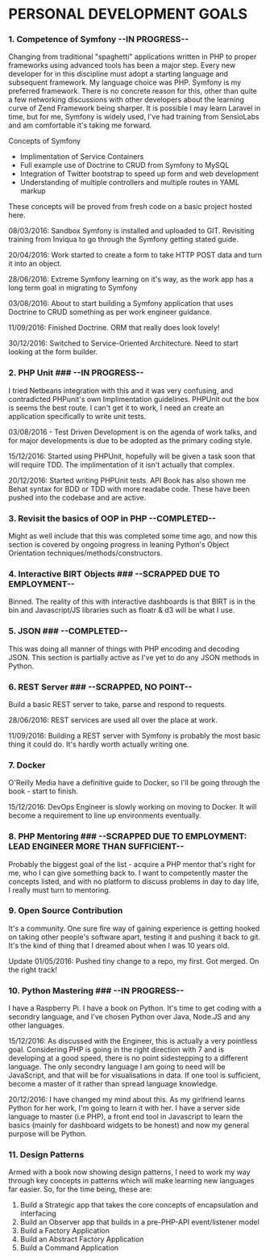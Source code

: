 # PERSONAL DEVELOPMENT GOALS

### 1. Competence of Symfony --IN PROGRESS-- ###

Changing from traditional "spaghetti" applications written in PHP to proper frameworks using advanced tools has been a major step. Every new developer for in this discipline must adopt a starting language and subsequent framework. My language choice was PHP. Symfony is my preferred framework. There is no concrete reason for this, other than quite a few networking discussions with other developers about the learning curve of Zend Framework being sharper. It is possible I may learn Laravel in time, but for me, Symfony is widely used, I've had training from SensioLabs and am comfortable it's taking me forward.

Concepts of Symfony

- Implimentation of Service Containers
- Full example use of Doctrine to CRUD from Symfony to MySQL
- Integration of Twitter bootstrap to speed up form and web development
- Understanding of multiple controllers and multiple routes in YAML markup

These concepts will be proved from fresh code on a basic project hosted here.

08/03/2016:
Sandbox Symfony is installed and uploaded to GIT. Revisiting training from Inviqua to go through the Symfony getting stated guide.

20/04/2016:
Work started to create a form to take HTTP POST data and turn it into an object.

28/06/2016:
Extreme Symfony learning on it's way, as the work app has a long term goal in migrating to Symfony

03/08/2016:
About to start building a Symfony application that uses Doctrine to CRUD something as per work engineer guidance.

11/09/2016:
Finished Doctrine. ORM that really does look lovely!

30/12/2016:
Switched to Service-Oriented Architecture.
Need to start looking at the form builder.

### 2. PHP Unit ### --IN PROGRESS--

I tried Netbeans integration with this and it was very confusing, and contradicted PHPunit's own Implimentation guidelines. PHPUnit out the box is seems the best route. I can't get it to work, I need an create an application specifically to write unit tests.

03/08/2016 - Test Driven Development is on the agenda of work talks, and for major developments is due to be adopted as the primary coding style.

15/12/2016:
Started using PHPUnit, hopefully will be given a task soon that will require TDD. The implimentation of it isn't actually that complex.

20/12/2016:
Started writing PHPUnit tests. API Book has also shown me Behat syntax for BDD or TDD with more readabe code. These have been pushed into the codebase and are active.

### 3. Revisit the basics of OOP in PHP --COMPLETED--

Might as well include that this was completed some time ago, and now this section is covered by ongoing progress in leaning Python's Object Orientation techniques/methods/constructors.

### 4. Interactive BIRT Objects ### --SCRAPPED DUE TO EMPLOYMENT--

Binned. The reality of this with interactive dashboards is that BIRT is in the bin and Javascript/JS libraries such as floatr & d3 will be what I use.

### 5. JSON ### --COMPLETED--

This was doing all manner of things with PHP encoding and decoding JSON. This section is partially active as I've yet to do any JSON methods in Python.

### 6. REST Server ### --SCRAPPED, NO POINT--

Build a basic REST server to take, parse and respond to requests.

28/06/2016: REST services are used all over the place at work.

11/09/2016:
Building a REST server with Symfony is probably the most basic thing it could do. It's hardly worth actually writing one.

### 7. Docker ###

O'Reilly Media have a definitive guide to Docker, so I'll be going through the book - start to finish.

15/12/2016:
DevOps Engineer is slowly working on moving to Docker. It will become a requirement to line up environments eventually.

### 8. PHP Mentoring ### --SCRAPPED DUE TO EMPLOYMENT: LEAD ENGINEER MORE THAN SUFFICIENT--

Probably the biggest goal of the list - acquire a PHP mentor that's right for me, who I can give something back to. I want to competently master the concepts listed, and with no platform to discuss problems in day to day life, I really must turn to mentoring.

### 9. Open Source Contribution ###

It's a community. One sure fire way of gaining experience is getting hooked on taking other people's software apart, testing it and pushing it back to git. It's the kind of thing that I dreamed about when I was 10 years old.

Update 01/05/2016: Pushed tiny change to a repo, my first. Got merged. On the right track!

### 10. Python Mastering ### --IN PROGRESS--

I have a Raspberry Pi. I have a book on Python. It's time to get coding with a secondry language, and I've chosen Python over Java, Node.JS and any other languages.

15/12/2016:
As discussed with the Engineer, this is actually a very pointless goal. Considering PHP is going in the right direction with 7 and is developing at a good speed, there is no point sidestepping to a different language. The only secondry language I am going to need will be JavaScript, and that will be for visualisations in data. If one tool is sufficient, become a master of it rather than spread language knowledge.

20/12/2016:
I have changed my mind about this. As my girlfriend learns Python for her work, I'm going to learn it with her. I have a server side language to master (i.e PHP), a front end tool in Javascript to learn the basics (mainly for dashboard widgets to be honest) and now my general purpose will be Python.

### 11. Design Patterns ###

Armed with a book now showing design patterns, I need to work my way through key concepts in patterns which will make learning new languages far easier. So, for the time being, these are:

1. Build a Strategic app that takes the core concepts of encapsulation and interfacing
2. Build an Observer app that builds in a pre-PHP-API event/listener model
3. Build a Factory Application
4. Build an Abstract Factory Application
5. Build a Command Application

